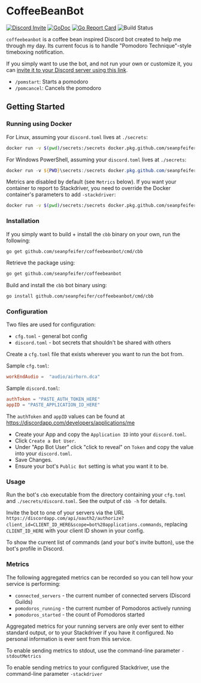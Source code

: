 # CoffeeBeanBot

[![Discord Invite](https://img.shields.io/badge/Invite%20Bot-Discord-blue.svg)](https://discord.com/api/oauth2/authorize?client_id=347286461252370432&scope=bot%20applications.commands) [![GoDoc](https://godoc.org/github.com/seanpfeifer/coffeebeanbot?status.svg)](https://godoc.org/github.com/seanpfeifer/coffeebeanbot) [![Go Report Card](https://goreportcard.com/badge/github.com/seanpfeifer/coffeebeanbot)](https://goreportcard.com/report/github.com/seanpfeifer/coffeebeanbot) ![Build Status](https://github.com/seanpfeifer/coffeebeanbot/workflows/Tests/badge.svg)

`coffeebeanbot` is a coffee bean inspired Discord bot created to help me through my day. Its current focus is to handle "Pomodoro Technique"-style timeboxing notification.

If you simply want to use the bot, and not run your own or customize it, you can [invite it to your Discord server using this link](https://discord.com/api/oauth2/authorize?client_id=347286461252370432&scope=bot%20applications.commands).

* `/pomstart`: Starts a pomodoro
* `/pomcancel`: Cancels the pomodoro

## Getting Started

### Running using Docker

For Linux, assuming your `discord.toml` lives at `./secrets`:

```sh
docker run -v $(pwd)/secrets:/secrets docker.pkg.github.com/seanpfeifer/coffeebeanbot/cbb:1.0.5
```

For Windows PowerShell, assuming your `discord.toml` lives at `./secrets`:

```powershell
docker run -v ${PWD}\secrets:/secrets docker.pkg.github.com/seanpfeifer/coffeebeanbot/cbb:1.0.5
```

Metrics are disabled by default (see `Metrics` below). If you want your container to report to Stackdriver, you need to override the Docker container's parameters to add `-stackdriver`:

```sh
docker run -v $(pwd)/secrets:/secrets docker.pkg.github.com/seanpfeifer/coffeebeanbot/cbb:1.0.5 -cfg /bot/cfg.toml -secrets /secrets/discord.toml -stackdriver
```

### Installation

If you simply want to build + install the `cbb` binary on your own, run the following:
```sh
go get github.com/seanpfeifer/coffeebeanbot/cmd/cbb
```

Retrieve the package using:
```sh
go get github.com/seanpfeifer/coffeebeanbot
```

Build and install the `cbb` bot binary using:
```sh
go install github.com/seanpfeifer/coffeebeanbot/cmd/cbb
```

### Configuration

Two files are used for configuration:

* `cfg.toml` - general bot config
* `discord.toml` - bot secrets that shouldn't be shared with others

Create a `cfg.toml` file that exists wherever you want to run the bot from.

Sample `cfg.toml`:
```toml
workEndAudio =  "audio/airhorn.dca"
```

Sample `discord.toml`:
```toml
authToken = "PASTE_AUTH_TOKEN_HERE"
appID = "PASTE_APPLICATION_ID_HERE"
```

The `authToken` and `appID` values can be found at https://discordapp.com/developers/applications/me

* Create your App and copy the `Application ID` into your `discord.toml`.
* Click `Create a Bot User`.
* Under "App Bot User" click "click to reveal" on `Token` and copy the value into your `discord.toml`.
* Save Changes.
* Ensure your bot's `Public Bot` setting is what you want it to be.

### Usage

Run the bot's `cbb` executable from the directory containing your `cfg.toml` and `./secrets/discord.toml`. See the output of `cbb -h` for details.

Invite the bot to one of your servers via the URL `https://discordapp.com/api/oauth2/authorize?client_id=CLIENT_ID_HERE&scope=bot%20applications.commands`, replacing `CLIENT_ID_HERE` with your client ID shown in your config.

To show the current list of commands (and your bot's invite button), use the bot's profile in Discord.

### Metrics

The following aggregated metrics can be recorded so you can tell how your service is performing:

* `connected_servers` - the current number of connected servers (Discord Guilds)
* `pomodoros_running` - the current number of Pomodoros actively running
* `pomodoros_started` - the count of Pomodoros started

Aggregated metrics for your running servers are only ever sent to either standard output, or to your Stackdriver if you have it configured. No personal information is ever sent from this service.

To enable sending metrics to stdout, use the command-line parameter `-stdoutMetrics`

To enable sending metrics to your configured Stackdriver, use the command-line parameter `-stackdriver`
